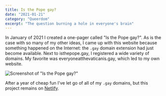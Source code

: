 ```yaml
---
title: Is the Pope gay?
date: "2021-01-21"
category: "Queerdom"
excerpt: "The question burning a hole in everyone's brain"
---
```

In January of 2021 I created a one-pager called "Is the Pope gay?". As is the case with so many of my other ideas, I came up with this website because something happened on the Internet: the `.gay` domain extension had just become available. Next to isthepope.gay, I registered a wide variety of domains. My favorite was everyoneatthevaticanis.gay, which led to my own website.

![Screenshot of "Is the Pope gay?"](https://res.cloudinary.com/dbi2zounq/image/upload/c_scale,w_1026/v1649237507/Digital%20garden/sideproject_is-the-pope-gay-full_vuqs9x.png)

After a year of cheap fun I've let go of all of my `.gay` domains, but this project remains on [Netlify](https://isthepopegay.netlify.app/).